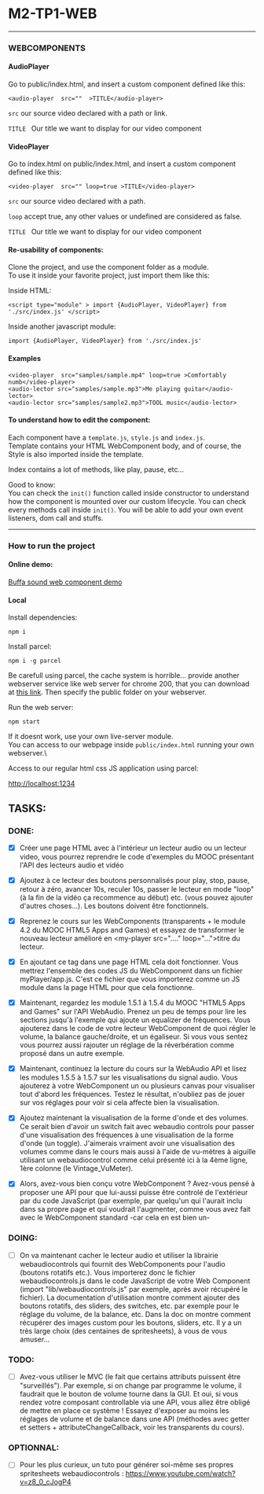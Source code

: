 # M2-TP1-WEB

_______________
### WEBCOMPONENTS
#### AudioPlayer

Go to public/index.html, and insert a custom component defined like this:

`<audio-player  src=""  >TITLE</audio-player>`

`src`  our source video declared with a path or link.

`TITLE `  Our title we want to display for our video component

#### VideoPlayer

Go to index.html on public/index.html, and insert a custom component defined like this:

`<video-player  src="" loop=true >TITLE</video-player>`

`src`  our source video declared with a path.

`loop`  accept true, any other values or undefined are considered as false.

`TITLE `  Our title we want to display for our video component

#### Re-usability of components:

Clone the project, and use the component folder as a module.\
To use it inside your favorite project, just import them like this:

Inside HTML:

`<script type="module" >
    import {AudioPlayer, VideoPlayer} from './src/index.js'
</script>`

Inside another javascript module:

`import {AudioPlayer, VideoPlayer} from './src/index.js'`

#### Examples

`<video-player  src="samples/sample.mp4" loop=true >Comfortably numb</video-player>`\
`<audio-lector src="samples/sample.mp3">Me playing guitar</audio-lector>`\
`<audio-lector src="samples/sample2.mp3">TOOL music</audio-lector>`

#### To understand how to edit the component:

Each component have a `template.js`, `style.js` and `index.js`.\
Template contains your HTML WebComponent body, and of course, the Style is also imported
inside the template.

Index contains a lot of methods, like play, pause, etc...

Good to know:\
You can check the `init()` function called inside constructor to understand
how the component is mounted over our custom lifecycle.
You can check every methods call inside `init()`. You will be able to add your
own event listeners, dom call and stuffs.

_______________

### How to run the project


#### Online demo:

[Buffa sound web component demo](https://buffa-sound.tk)

#### Local

Install dependencies:

`npm i` 

Install parcel:

`npm i -g parcel`

Be carefull using parcel, the cache system is horrible... provide another webserver service like
web server for chrome 200, that you can download at 
[this link](https://chrome.google.com/webstore/detail/web-server-for-chrome/ofhbbkphhbklhfoeikjpcbhemlocgigb).
Then specify the public folder on your webserver.

Run the web server:

`npm start`

If it doesnt work, use your own live-server module.\
You can access to our webpage inside
`public/index.html` running your own webserver.\

Access to our regular html css JS application using parcel:

[http://localhost:1234](http://localhost:1234)


## TASKS:

### DONE:

- [x] Créer une  page HTML avec à l'intérieur un lecteur audio ou un lecteur video, vous pourrez reprendre le code d'exemples du MOOC présentant l'API des lecteurs audio et vidéo
 
- [x] Ajoutez à ce lecteur des boutons personnalisés pour play, stop, pause, retour à zéro, avancer 10s, reculer 10s, passer le lecteur en mode "loop" (à la fin de la vidéo ça recommence au début) etc. (vous pouvez ajouter d'autres choses...). Les boutons doivent être fonctionnels.
 
- [x] Reprenez le cours sur les WebComponents (transparents + le module 4.2 du MOOC HTML5 Apps and Games) et essayez de transformer le nouveau lecteur amélioré en \<my-player src="...." loop="...">titre du lecteur</myplayer>.

- [x] En ajoutant ce tag dans une page HTML cela doit fonctionner. Vous mettrez l'ensemble des codes JS  du WebComponent dans un fichier myPlayer/app.js. C'est ce fichier que vous importerez comme un JS module dans la page HTML pour que cela fonctionne.
 
- [x] Maintenant, regardez les module 1.5.1 à 1.5.4 du MOOC "HTML5 Apps and Games" sur l'API WebAudio. Prenez un peu de temps pour lire les sections jusqu'à l'exemple qui ajoute un equalizer de fréquences.
 Vous ajouterez dans le code de votre lecteur WebComponent de quoi régler le volume, la balance gauche/droite, et un égaliseur. Si vous vous sentez vous pourrez aussi rajouter un réglage de la réverbération comme proposé dans un autre exemple.
  
- [x] Maintenant, continuez la lecture du cours sur la WebAudio API et lisez les modules 1.5.5 à 1.5.7 sur les visualisations du signal audio. Vous ajouterez à votre WebComponent un ou plusieurs canvas pour visualiser tout d'abord les fréquences. Testez le résultat, n'oubliez pas de jouer sur vos réglages pour voir si cela affecte bien la visualisation.

- [x] Ajoutez maintenant la visualisation de la forme d'onde et des volumes. Ce serait bien d'avoir un switch fait avec webaudio controls pour passer d'une visualisation des fréquences à une visualisation de la forme d'onde (un toggle). J'aimerais vraiment avoir une visualisation des volumes comme dans le cours mais aussi à l'aide de vu-mètres à aiguille utilisant un webaudiocontrol comme celui présenté ici à la 4ème ligne, 1ère colonne (le Vintage_VuMeter).

- [x] Alors, avez-vous bien conçu votre WebComponent ? Avez-vous pensé à proposer une API pour que lui-aussi puisse être controlé de l'extérieur par du code JavaScript (par exemple, par quelqu'un qui l'aurait inclu dans sa propre page et qui voudrait l'augmenter, comme vous avez fait avec le WebComponent standard -car cela en est bien un- <audio> ou <video> ?

 ### DOING:
 
- [ ] On va maintenant cacher le lecteur audio et utiliser la librairie webaudiocontrols qui fournit des WebComponents pour l'audio (boutons rotatifs etc.). Vous importerez donc le fichier webaudiocontrols.js dans le code JavaScript de votre Web Component (import "lib/webaudiocontrols.js" par exemple, après avoir récupéré le fichier). La documentation d'utilisation montre comment ajouter des boutons rotatifs, des sliders, des switches, etc. par exemple pour le réglage du volume, de la balance, etc. Dans la doc on montre comment récupérer des images custom pour les boutons, sliders, etc. Il y a un très large choix (des centaines de spritesheets), à vous de vous amuser...


 ### TODO:
   
- [ ] Avez-vous utiliser le MVC (le fait que certains attributs puissent être "surveillés"). Par exemple, si on change par programme le volume, il faudrait que le bouton de volume tourne dans la GUI. Et oui, si vous rendez votre composant controllable via une API, vous allez être obligé de mettre en place ce système ! Essayez d'exposer au moins les réglages de volume et de balance dans une API (méthodes avec getter et setters + attributeChangeCallback, voir les transparents du cours).

 ### OPTIONNAL:
 
 - [ ] Pour les plus curieux, un tuto pour générer soi-même ses propres spritesheets webaudiocontrols : https://www.youtube.com/watch?v=z8_0_cJogP4

 